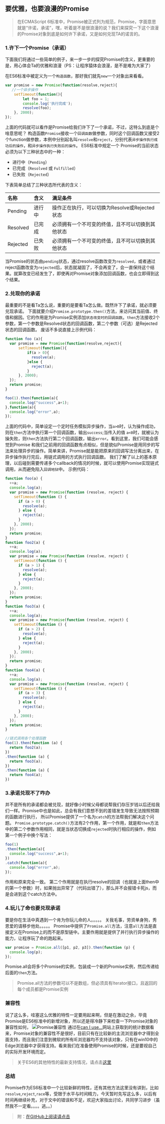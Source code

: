 ## 要优雅，也要浪漫的Promise
> 在ECMAScript 6标准中，Promise被正式列为规范，Promise，字面意思就是“许诺，承诺”，嘿，听着是不是很浪漫的说？我们来探究一下这个浪漫的Promise对象到底是如何许下承诺，又是如何兑现TA的诺言的。

### 1.许下一个Promise（承诺）
下面我们将通过一些简单的例子，来一步一步的探究Promise的含义，更重要的是，用心体会Ta的优雅和浪漫（PS：让程序猿体会浪漫，是不是难为大家了）

在ES6标准中被定义为一个`构造函数`，那好我们就先`new`一个对象出来看看。
```js
var promise = new Promise(function(resolve,reject){
   //一个异步操作
    setTimeout(function(){
        let foo = 1;
        console.log('执行完成');
        resolve(foo);
    }, 2000);
});
```
上面的代码就可以看作是Promise给我们许下了一个承诺，不过，这特么到底是个啥意思呢？
构造函数`Promise`接收一个`回调函数`做参数，同时这个回调函数又接受2个function做参数，本例中分别起名叫`resolve`和`reject`，分别代表`异步操作执行成功后的操作`，和`异步操作执行失败后的操作`。
ES6标准中规定一个 Promise的当前状态必须为以下三种状态中的一种：
* 进行中（`Pending`）
* 已完成（`Resolved` 或 `Fulfilled`）
* 已失败（`Rejected`）

下表简单总结了三种状态所代表的含义：


|名称      |    含义 | 满足条件  |
| :-------- |:--------| :---- |
| Pending   | 进行中 |操作正在执行，可以切换为Resolve或Rejected状态|
| Resolved  | 已完成 |必须拥有一个不可变的终值，且不可以切换到其他状态|
| Rejected  | 已失败 |必须拥有一个不可变的终值，且不可以切换到其他状态|

当Promise的状态由`pending`状态，通过resolve函数改变为`resolved`，或者通过reject函数改变为`rejected`后，状态就凝固了，不会再变了，会一直保持这个结果。就算改变已经发生了，即使再对Promise对象添加回调函数，也会立即得到这个结果。

### 2.兑现你的承诺
最重要的不是看Ta怎么说，重要的是要看Ta怎么做。既然许下了承诺，就必须要兑现承诺。
下面就要介绍`Promise.prototype.then()`方法，来访问其当前值、终值和据因。它的作用是为Promise实例添加`状态改变时的回调函数`。`then`方法接收2个参数，第一个参数是Resolved状态的回调函数，第二个参数（可选）是Rejected状态的回调函数。
废话不多说直接上示例代码：
```js
function foo (a){
  var promise = new Promise(function(resolve,reject){
      setTimeout(function(){
          if(a > 0){
            resolve(a);
          }else {
            reject(a);
          }
      }, 2000);
  });
  return promise;
}

foo(1).then(function(a){
  console.log("success",a+1);
},function(a){
  console.log("error",a);
});
```
上面的代码中，简单设定一个定时任务模拟异步操作，当`a>0`时，认为操作成功，则在`then`方法中执行第一个回调函数，输出`success`;当传入的值 `a<0`时，就被认为操失败，则`then`方法执行第二个回调函数，输出`error`。看到这里，我们可能会感觉到Promise 和我们之前用的回调函数有点相似，但是貌似Promise是用同步的写法来处理异步的操作。简单来讲，Promise就是能把原来的回调写法分离出来，在异步操作执行完后，用链式调用的方式执行回调函数。
我们了解了以上的基本原理，以后碰到需要传递多个callback的情况的时候，就可以使用Promise实现链式调用，从而避免陷入`回调地狱`中。
示例代码：
```js
function foo(a) {
  ++a;
  console.log(a);
  var promise = new Promise(function (resolve, reject) {
    setTimeout(function () {
      if (a > 0) {
        resolve(a);
      } else {
        reject(a);
      }
    }, 2000);
  });
  return promise;
}
function foo2(a) {
  ++a;
  console.log(a);
  var promise = new Promise(function (resolve, reject) {
    setTimeout(function () {
      if (a > 1) {
        resolve(a);
      } else {
        reject(a);
      }
    }, 2000);
  });
  return promise;
}
function foo3(a) {
  ++a;
  console.log(a);
  var promise = new Promise(function (resolve, reject) {
    setTimeout(function () {
      if (a > 2) {
        resolve(a);
      } else {
        reject(a);
      }
    }, 2000);
  });
  return promise;
}
function foo4(a) {
  ++a;
  console.log(a);
  var promise = new Promise(function (resolve, reject) {
    setTimeout(function () {
      if (a > 3) {
        resolve(a);
      } else {
        reject(a);
      }
    }, 2000);
  });
  return promise;
}

//链式调用各个处理函数
foo(1).then(function (a) {
  return foo2(a);
})
.then(function (a) {
  return foo3(a);
})
.then(function (a) {
  return foo4(a);
})

```
### 3.承诺兑现不了咋办

并不是所有的承诺都会被兑现，就好像小时候父母都说帮我们存压岁钱以后还给我们一样。Promise中也是如此，总会有我们意想不到的差错发生导致无法按照预期的函数进行执行，
所以Promise提供了一个名为`catch`的方法帮我们解决这个问题。
`Promise.prototype.catch()`方法有2个作用，第一个作用，就是和`then`方法中的第二个参数作用相同，就是当状态切换成`rejected`时执行相应的操作，例如第一个例子中换个写法：
```js
foo(1)
.then(function(a){
  console.log("success",a+1);
})
.catch(function(a){
  console.log("error",a);
});
```
作用和原来完全一致。
第二个作用就是在执行resolve的回调（也就是上面then中的第一个参数）时，如果抛出异常了（代码出错了），那么并不会报错卡死js，而是会进到这个catch方法中。

### 4.玩儿了命也要兑现承诺
要是你在生活中真遇到一个肯为你玩儿命的人。。。。。
关我毛事，劳资单身狗，秀恩爱的请移步他处。。。。。
Promise中提供了`Promise.all`方法，注意`all`方法是直接定义在Promise上的而不是原型链中。主要作用就是提供了并行执行异步操作的能力，让程序玩了命的跑起来。
```js
var promise = Promise.all([p1, p2, p3]).then(function (p) {
  console.log(p);
});
```
Promise.all会将多个Promise的实例，包装成一个新的Promise实例，然后传递给后面的`then`方法。
> Promise.all方法的参数可以不是数组，但必须具有Iterator接口，且返回的每个成员都是Promise实例

### 兼容性
说了这么多，哇塞这么优雅的特性一定要用起来啊，但是在激动之余，毕竟Promise是ES6标准中的新增对象，所以还是得冷静下来检查一下Promise对象的兼容性如何，
![Promise兼容性](https://github.com/SinanJS/sinan-blog/blob/master/img/promise.png?raw=true)
通过在[can I use...](http://caniuse.com/#search=Promise)网站上获取到的统计数据看来，Promise对象的兼容性不是很好，目前只有在比较新的主流浏览器中才得到全面支持，而且我们注意到微软的所有IE浏览器均不支持该对象，只有在win10中的Edge浏览器中才获得支持。看来我们在准备使用Promise的时候，还是要视自己的实际开发环境而定。
> 关于ES6的其他特性的最新支持情况，请点击[这里](http://kangax.github.io/compat-table/es6/#test-Promise)

### 总结
Promise作为ES6标准中一个比较新鲜的特性，还有其他方法这里没有讲到，比如`resolve`,`reject`,`race`等，受限于水平与时间精力，今天暂时先写这么多，以后有时间再继续补充，对于文中的错误和不足，欢迎大家指出讨论，共同学习进步（虽然我不一定看。。。。逃。。）
> 附：[在GitHub上阅读请点击](https://github.com/SinanJS/sinan-blog/blob/master/ES6%E4%B8%AD%E7%9A%84Promise%E5%AF%B9%E8%B1%A1%E8%AF%A6%E8%A7%A3.md)
